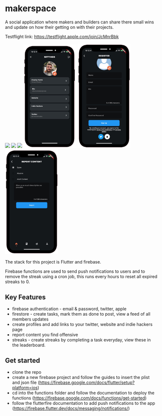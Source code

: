 # makerspace

A social application where makers and builders can share there small wins and update on how their getting on with their projects.

Testflight link: https://testflight.apple.com/join/JcMnrBbk

<p float="left">
<img src="https://uploads-ssl.webflow.com/61913c7aa46a3183c309d1c6/6193a5c2c290b414d7c87085_mockup-removebg-preview.png" width="175"/> 
<img src="https://uploads-ssl.webflow.com/61913c7aa46a3183c309d1c6/6193a5c3b6e20c1adbbbd2dc_mockup4-removebg-preview.png" width="175"/>
<img src="https://uploads-ssl.webflow.com/61913c7aa46a3183c309d1c6/6193a5c271e55645bd156675_mockup5-removebg-preview.png" width="175"/>
<img src="screenshots/profile.png" width="175"/>
<img src="screenshots/register.png" width="175"/>
<img src="screenshots/reportcontent.png" width="175"/>
</p>

The stack for this project is Flutter and firebase.

Firebase functions are used to send push notifications to users and to remove the streak using a cron job, this runs every hours to reset all expired streaks to 0.

## Key Features
 - firebase authentication - email & password, twitter, apple
 - firestore - create tasks, mark them as done to post, view a feed of all members updates
 - create profiles and add links to your twitter, website and indie hackers page
 - report content you find offensive
 - streaks - create streaks by completing a task everyday, view these in the leaderboard.

## Get started
 - clone the repo
 - create a new firebase project and follow the guides to insert the plist and json file (https://firebase.google.com/docs/flutter/setup?platform=ios)
 - cd into the functions folder and follow the documentation to deploy the functions (https://firebase.google.com/docs/functions/get-started)
 - follow the flutterfire documentation to add push notifications to the app (https://firebase.flutter.dev/docs/messaging/notifications/)
